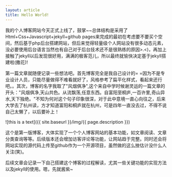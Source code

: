```yaml
---
layout: article
title: Hello World!
---
```


我的个人博客网站今天正式上线了，鼓掌~~总体结构是采用了Html+Css+Javascript+jekyll+github pages来完成的最初在考虑要不要买个空间，然后基于php后台搭建网站，但后来觉得轻量级个人网站没有很多动态元素，没必要使用后台语言当然也有自己对于后台技术还不是很熟练的原因>.<)，再加上接触了jekyll以后发现很好用，满满的极客范儿，所以最终就愉快决定基于jekyll搭建啦(撒花)!

第一篇文章就随便记录一些想法吧。首先博客完全是我自己设计的= =因为不是专业设计人员，只能尽量做得不难看就好了，风格参考了扁平化样式，看起来还行吧。。其次，博客的名字我取了"风烟俱净",这个来自中学时候谢灵运的一篇文章的开头："风烟俱净,天山共色。从流飘荡,任意东西。自富阳至桐庐,一百许里,奇山异水,天下独绝。"不知为何对这个句子印象很深，对于此中意境一直心向往之，后来大学去了杭州读，方才知道富阳和桐庐就在杭州，可是四年一直没去过，不得不说自己太懒了，以后要补上！

![this is a text]({{ site.baseurl }}/img/{{  page.description }})

这个是第一版博客，大体实现了一个个人博客网站的基本功能，如文章阅读、文章分类查询等等。后续版本还会增加访客评论等功能，让网站趋于完整。同时还会将网站实现的源代码上传至github作为一个开源项目，虽然做的这么挫估计没什么人关注(笑)。

后续文章会记录一下自己搭建这个博客的过程解读，尤其一些关键功能的实现方法以及jekyll的使用。嗯，先就酱紫~
